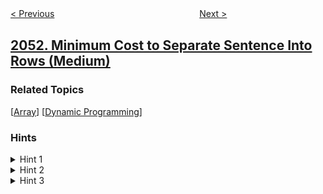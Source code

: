 <!--|This file generated by command(leetcode description); DO NOT EDIT.    |-->
<!--+----------------------------------------------------------------------+-->
<!--|@author    openset <openset.wang@gmail.com>                           |-->
<!--|@link      https://github.com/openset                                 |-->
<!--|@home      https://github.com/openset/leetcode                        |-->
<!--+----------------------------------------------------------------------+-->

[< Previous](../the-category-of-each-member-in-the-store "The Category of Each Member in the Store")
　　　　　　　　　　　　　　　　
[Next >](../kth-distinct-string-in-an-array "Kth Distinct String in an Array")

## [2052. Minimum Cost to Separate Sentence Into Rows (Medium)](https://leetcode.com/problems/minimum-cost-to-separate-sentence-into-rows "")



### Related Topics
  [[Array](../../tag/array/README.md)]
  [[Dynamic Programming](../../tag/dynamic-programming/README.md)]

### Hints
<details>
<summary>Hint 1</summary>
Create an array storing all of the words in sentence separated.
</details>

<details>
<summary>Hint 2</summary>
Try dynamic programming.
</details>

<details>
<summary>Hint 3</summary>
Build a dp array where dp[i] represents the minimum total cost for the first i + 1 words.
</details>
